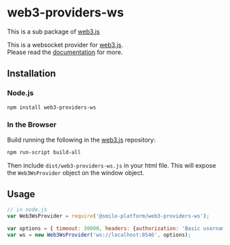 # web3-providers-ws

This is a sub package of [web3.js][repo]

This is a websocket provider for [web3.js][repo].   
Please read the [documentation][docs] for more.

## Installation

### Node.js

```bash
npm install web3-providers-ws
```

### In the Browser

Build running the following in the [web3.js][repo] repository:

```bash
npm run-script build-all
```

Then include `dist/web3-providers-ws.js` in your html file.
This will expose the `Web3WsProvider` object on the window object.


## Usage

```js
// in node.js
var Web3WsProvider = require('@smilo-platform/web3-providers-ws');

var options = { timeout: 30000, headers: {authorization: 'Basic username:password'} } // set a custom timeout at 30 seconds, and credentials (you can also add the credentials to the URL: ws://username:password@localhost:8546)
var ws = new Web3WsProvider('ws://localhost:8546', options);
```


[docs]: http://web3js.readthedocs.io/en/1.0/
[repo]: https://github.com/ethereum/web3.js
